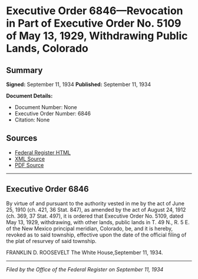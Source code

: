 # Executive Order 6846—Revocation in Part of Executive Order No. 5109 of May 13, 1929, Withdrawing Public Lands, Colorado

## Summary

**Signed:** September 11, 1934
**Published:** September 11, 1934

**Document Details:**
- Document Number: None
- Executive Order Number: 6846
- Citation: None

## Sources
- [Federal Register HTML](https://www.presidency.ucsb.edu/documents/executive-order-6846-revocation-part-executive-order-no-5109-may-13-1929-withdrawing)
- [XML Source](None)
- [PDF Source](None)

---

## Executive Order 6846

By virtue of and pursuant to the authority vested in me by the act of June 25, 1910 (ch. 421, 36 Stat. 847), as amended by the act of August 24, 1912 (ch. 369, 37 Stat. 497), it is ordered that Executive Order No. 5109, dated May 13, 1929, withdrawing, with other lands, public lands in T. 49 N., R. 5 E. of the New Mexico principal meridian, Colorado, be, and it is hereby, revoked as to said township, effective upon the date of the official filing of the plat of resurvey of said township.

FRANKLIN D. ROOSEVELT
The White House,September 11, 1934.

---

*Filed by the Office of the Federal Register on September 11, 1934*
